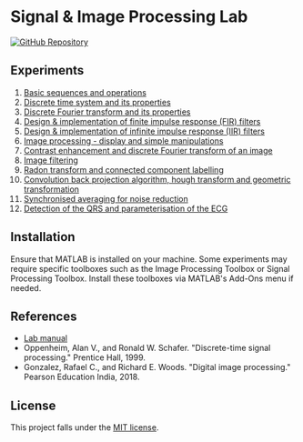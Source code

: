 # Signal & Image Processing Lab

[![GitHub Repository](https://img.shields.io/badge/GitHub-Signal%20%26%20Image%20Processing%20Lab-green)](https://github.com/AshrithSagar/Signal_ImageProcessing-Lab)

## Experiments

1. [Basic sequences and operations](Experiment-01.md)
2. [Discrete time system and its properties](Experiment-02.md)
3. [Discrete Fourier transform and its properties](Experiment-03.md)
4. [Design & implementation of finite impulse response (FIR) filters](Experiment-04.md)
5. [Design & implementation of infinite impulse response (IIR) filters](Experiment-05.md)
6. [Image processing - display and simple manipulations](Experiment-06.md)
7. [Contrast enhancement and discrete Fourier transform of an image](Experiment-07.md)
8. [Image filtering](Experiment-08.md)
9. [Radon transform and connected component labelling](Experiment-09.md)
10. [Convolution back projection algorithm, hough transform and geometric transformation](Experiment-10.md)
11. [Synchronised averaging for noise reduction](Experiment-11.md)
12. [Detection of the QRS and parameterisation of the ECG](Experiment-12.md)

## Installation

Ensure that MATLAB is installed on your machine.
Some experiments may require specific toolboxes such as the Image Processing Toolbox or Signal Processing Toolbox.
Install these toolboxes via MATLAB's Add-Ons menu if needed.

## References

- [Lab manual](https://github.com/AshrithSagar/Signal_ImageProcessing-Lab/blob/main/Reports/S%26IPLab_2021_MANUAL.pdf)
- Oppenheim, Alan V., and Ronald W. Schafer. "Discrete-time signal processing." Prentice Hall, 1999.
- Gonzalez, Rafael C., and Richard E. Woods. "Digital image processing." Pearson Education India, 2018.

## License

This project falls under the [MIT license](https://github.com/AshrithSagar/Signal_ImageProcessing-Lab/blob/main/LICENSE).
